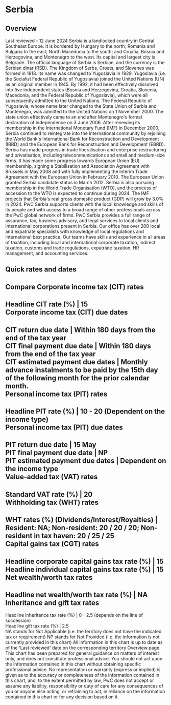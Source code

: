 # Serbia
## Overview
Last reviewed - 12 June 2024
Serbia is a landlocked country in Central Southeast Europe. It is bordered by Hungary to the north; Romania and Bulgaria to the east; North Macedonia to the south; and Croatia, Bosnia and Herzegovina, and Montenegro to the west. Its capital and largest city is Belgrade. The official language of Serbia is Serbian, and the currency is the Serbian dinar (RSD).
The Kingdom of Serbs, Croats, and Slovenes was formed in 1918. Its name was changed to Yugoslavia in 1929. Yugoslavia (i.e. the Socialist Federal Republic of Yugoslavia) joined the United Nations (UN) as an original member in 1945. By 1992, it had been effectively dissolved into five independent states (Bosnia and Herzegovina, Croatia, Slovenia, Macedonia, and the Federal Republic of Yugoslavia), which were all subsequently admitted to the United Nations. The Federal Republic of Yugoslavia, whose name later changed to the State Union of Serbia and Montenegro, was admitted to the United Nations on 1 November 2000. The state union effectively came to an end after Montenegro's formal declaration of independence on 3 June 2006.
After renewing its membership in the International Monetary Fund (IMF) in December 2000, Serbia continued to reintegrate into the international community by rejoining the World Bank's International Bank for Reconstruction and Development (IBRD) and the European Bank for Reconstruction and Development (EBRD).
Serbia has made progress in trade liberalisation and enterprise restructuring and privatisation, including telecommunications and small and medium-size firms. It has made some progress towards European Union (EU) membership, signing a Stabilisation and Association Agreement with Brussels in May 2008 and with fully implementing the Interim Trade Agreement with the European Union in February 2010. The European Union granted Serbia candidate status in March 2012. 
Serbia is also pursuing membership in the World Trade Organisation (WTO), and the process of accession to the WTO is expected to continue during 2024.
The IMF projects that Serbia's real gross domestic product (GDP) will grow by 3.0% in 2024.
PwC Serbia supports clients with the local knowledge and skills of its people and with access to a broad range of other professionals across the PwC global network of firms.
PwC Serbia provides a full range of assurance, tax, business advisory, and legal services to local clients and international corporations present in Serbia. Our office has over 200 local and expatriate specialists with knowledge of local regulations and international best practice.
Our teams have skills and experience in all areas of taxation, including local and international corporate taxation, indirect taxation, customs and trade regulations, expatriate taxation, HR management, and accounting services.
## Quick rates and dates
Compare
Corporate income tax (CIT) rates   
---  
Headline CIT rate (%) |  15  
Corporate income tax (CIT) due dates   
---  
CIT return due date |  Within 180 days from the end of the tax year  
CIT final payment due date |  Within 180 days from the end of the tax year  
CIT estimated payment due dates |  Monthly advance instalments to be paid by the 15th day of the following month for the prior calendar month.  
Personal income tax (PIT) rates   
---  
Headline PIT rate (%) |  10 - 20 (Dependent on the income type)   
Personal income tax (PIT) due dates   
---  
PIT return due date |  15 May  
PIT final payment due date |  NP  
PIT estimated payment due dates |  Dependent on the income type  
Value-added tax (VAT) rates   
---  
Standard VAT rate (%) |  20  
Withholding tax (WHT) rates   
---  
WHT rates (%) (Dividends/Interest/Royalties) |  Resident: NA; Non-resident: 20 / 20 / 20; Non-resident in tax haven: 20 / 25 / 25  
Capital gains tax (CGT) rates   
---  
Headline corporate capital gains tax rate (%) |  15  
Headline individual capital gains tax rate (%) |  15  
Net wealth/worth tax rates   
---  
Headline net wealth/worth tax rate (%) |  NA  
Inheritance and gift tax rates   
---  
Headline inheritance tax rate (%) |  0 - 2.5 (depends on the line of succession)  
Headline gift tax rate (%) |  2.5  
NA stands for Not Applicable (i.e. the territory does not have the indicated tax or requirement)
NP stands for Not Provided (i.e. the information is not currently provided in this chart) 
All information in this chart is up to date as of the 'Last reviewed' date on the corresponding territory Overview page. This chart has been prepared for general guidance on matters of interest only, and does not constitute professional advice. You should not act upon the information contained in this chart without obtaining specific professional advice. No representation or warranty (express or implied) is given as to the accuracy or completeness of the information contained in this chart, and, to the extent permitted by law, PwC does not accept or assume any liability, responsibility or duty of care for any consequences of you or anyone else acting, or refraining to act, in reliance on the information contained in this chart or for any decision based on it.
